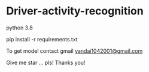 # Driver-activity-recognition

python 3.8

pip install -r requirements.txt



To get model contact gmail  vandai1042001@gmail.com


Give me star ... pls! Thanks you!
